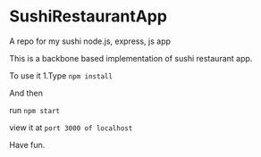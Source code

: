 # SushiRestaurantApp
A repo for my sushi node.js, express, js app

This is a backbone based implementation of sushi restaurant app.

To use it
1.Type `npm install`

And then

run `npm start`

view it at `port 3000 of localhost`

Have fun.
